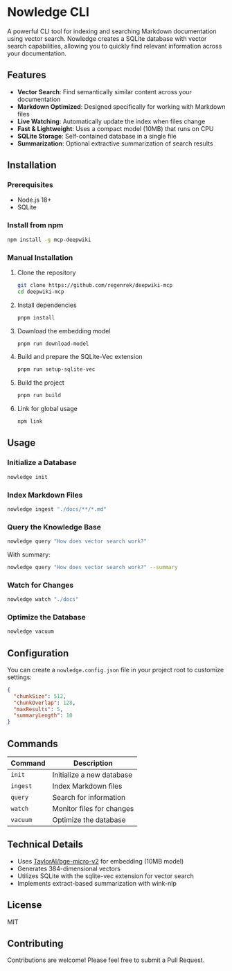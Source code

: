 # Nowledge CLI

A powerful CLI tool for indexing and searching Markdown documentation using vector search. Nowledge creates a SQLite database with vector search capabilities, allowing you to quickly find relevant information across your documentation.

## Features

- **Vector Search**: Find semantically similar content across your documentation
- **Markdown Optimized**: Designed specifically for working with Markdown files
- **Live Watching**: Automatically update the index when files change
- **Fast & Lightweight**: Uses a compact model (10MB) that runs on CPU
- **SQLite Storage**: Self-contained database in a single file
- **Summarization**: Optional extractive summarization of search results

## Installation

### Prerequisites

- Node.js 18+
- SQLite

### Install from npm

```bash
npm install -g mcp-deepwiki
```

### Manual Installation

1. Clone the repository
   ```bash
   git clone https://github.com/regenrek/deepwiki-mcp
   cd deepwiki-mcp
   ```

2. Install dependencies
   ```bash
   pnpm install
   ```

3. Download the embedding model
   ```bash
   pnpm run download-model
   ```

4. Build and prepare the SQLite-Vec extension
   ```bash
   pnpm run setup-sqlite-vec
   ```

5. Build the project
   ```bash
   pnpm run build
   ```

6. Link for global usage
   ```bash
   npm link
   ```

## Usage

### Initialize a Database

```bash
nowledge init
```

### Index Markdown Files

```bash
nowledge ingest "./docs/**/*.md"
```

### Query the Knowledge Base

```bash
nowledge query "How does vector search work?"
```

With summary:

```bash
nowledge query "How does vector search work?" --summary
```

### Watch for Changes

```bash
nowledge watch "./docs"
```

### Optimize the Database

```bash
nowledge vacuum
```

## Configuration

You can create a `nowledge.config.json` file in your project root to customize settings:

```json
{
  "chunkSize": 512,
  "chunkOverlap": 128,
  "maxResults": 5,
  "summaryLength": 10
}
```

## Commands

| Command | Description |
|---------|-------------|
| `init`  | Initialize a new database |
| `ingest` | Index Markdown files |
| `query` | Search for information |
| `watch` | Monitor files for changes |
| `vacuum` | Optimize the database |

## Technical Details

- Uses [TaylorAI/bge-micro-v2](https://huggingface.co/TaylorAI/bge-micro-v2) for embedding (10MB model)
- Generates 384-dimensional vectors
- Utilizes SQLite with the sqlite-vec extension for vector search
- Implements extract-based summarization with wink-nlp

## License

MIT

## Contributing

Contributions are welcome! Please feel free to submit a Pull Request.
